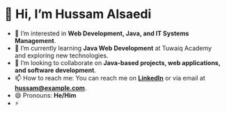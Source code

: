 # 👋 Hi, I’m Hussam Alsaedi

- 👀 I’m interested in **Web Development, Java, and IT Systems Management**.
- 🌱 I’m currently learning **Java Web Development** at Tuwaiq Academy and exploring new technologies.
- 💞️ I’m looking to collaborate on **Java-based projects, web applications, and software development**.
- 📫 How to reach me: You can reach me on **[LinkedIn](https://www.linkedin.com/in/hussam-alsaedi/)** or via email at **hussam@example.com**.
- 😄 Pronouns: **He/Him**
- ⚡

<!---
HussamAlsaedi/HussamAlsaedi is a ✨ special ✨ repository because its `README.md` (this file) appears on your GitHub profile.
You can click the Preview link to take a look at your changes.
--->
